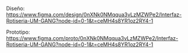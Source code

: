 Diseño: https://www.figma.com/design/0nXNk0NMqqua3vLzMZWPe2/Interfaz-Rotiseria-UM-GANG?node-id=0-1&t=ceMH4s8YR1oz2RY4-1

Prototipo: https://www.figma.com/proto/0nXNk0NMqqua3vLzMZWPe2/Interfaz-Rotiseria-UM-GANG?node-id=0-1&t=ceMH4s8YR1oz2RY4-1
